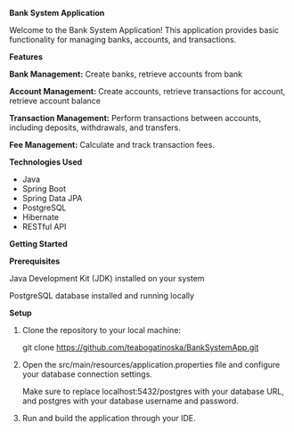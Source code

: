 **Bank System Application**

Welcome to the Bank System Application! This application provides basic functionality for managing banks, accounts, and transactions.

**Features**

**Bank Management:** Create banks, retrieve accounts from bank

**Account Management:** Create accounts, retrieve transactions for account, retrieve account balance

**Transaction Management:** Perform transactions between accounts, including deposits, withdrawals, and transfers.

**Fee Management:** Calculate and track transaction fees.

**Technologies Used**

* Java
* Spring Boot
* Spring Data JPA
* PostgreSQL
* Hibernate
* RESTful API

**Getting Started**

**Prerequisites**

Java Development Kit (JDK) installed on your system

PostgreSQL database installed and running locally

**Setup**

1. Clone the repository to your local machine:

   git clone https://github.com/teabogatinoska/BankSystemApp.git


2. Open the src/main/resources/application.properties file and configure your database connection settings.

    Make sure to replace localhost:5432/postgres with your database URL, and postgres with your database username and password.


3. Run and build the application through your IDE.